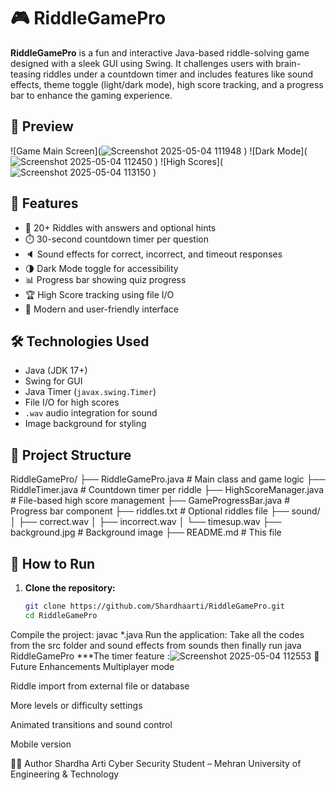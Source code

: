# 🎮 RiddleGamePro

**RiddleGamePro** is a fun and interactive Java-based riddle-solving game designed with a sleek GUI using Swing. It challenges users with brain-teasing riddles under a countdown timer and includes features like sound effects, theme toggle (light/dark mode), high score tracking, and a progress bar to enhance the gaming experience.

## 📸 Preview

![Game Main Screen](![Screenshot 2025-05-04 111948](https://github.com/user-attachments/assets/961dac0c-b735-49d0-9eee-d7509505fdf7)
)
![Dark Mode](![Screenshot 2025-05-04 112450](https://github.com/user-attachments/assets/b867d916-9736-4c12-8e22-8857431d0d69)
)
![High Scores](![Screenshot 2025-05-04 113150](https://github.com/user-attachments/assets/8808c4fd-55f7-42af-8ca6-7e02ea6dbd42)
)

## 🧠 Features

- 🧩 20+ Riddles with answers and optional hints
- ⏱️ 30-second countdown timer per question
- 🔈 Sound effects for correct, incorrect, and timeout responses
- 🌗 Dark Mode toggle for accessibility
- 📊 Progress bar showing quiz progress
- 🏆 High Score tracking using file I/O
- 🎨 Modern and user-friendly interface

## 🛠️ Technologies Used

- Java (JDK 17+)
- Swing for GUI
- Java Timer (`javax.swing.Timer`)
- File I/O for high scores
- `.wav` audio integration for sound
- Image background for styling

## 📁 Project Structure
RiddleGamePro/
├── RiddleGamePro.java # Main class and game logic
├── RiddleTimer.java # Countdown timer per riddle
├── HighScoreManager.java # File-based high score management
├── GameProgressBar.java # Progress bar component
├── riddles.txt # Optional riddles file
├── sound/
│ ├── correct.wav
│ ├── incorrect.wav
│ └── timesup.wav
├── background.jpg # Background image
├── README.md # This file

## 🚀 How to Run

1. **Clone the repository:**
   ```bash
   git clone https://github.com/Shardhaarti/RiddleGamePro.git
   cd RiddleGamePro
Compile the project:
javac *.java
Run the application:
Take all the codes from the src folder and sound effects from sounds then finally run
java RiddleGamePro
***The timer feature :![Screenshot 2025-05-04 112553](https://github.com/user-attachments/assets/2fc88940-f6ae-4c68-b481-8b093b30bf1b)
📝 Future Enhancements
Multiplayer mode

Riddle import from external file or database

More levels or difficulty settings

Animated transitions and sound control

Mobile version

👩‍💻 Author
Shardha Arti
Cyber Security Student – Mehran University of Engineering & Technology


